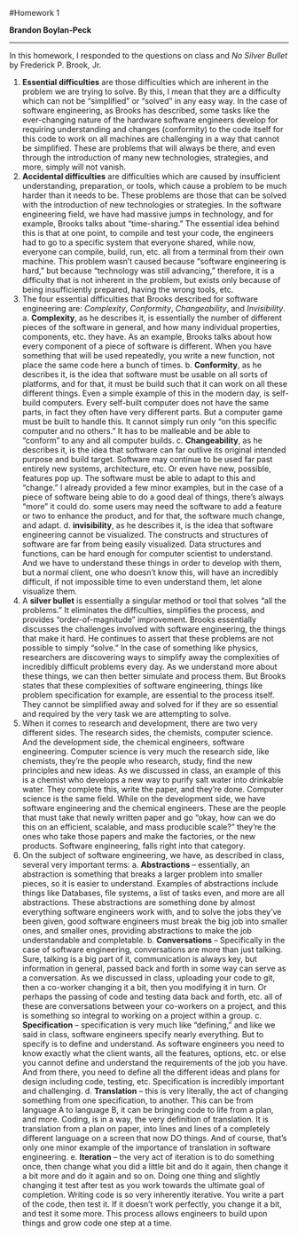 #Homework 1

**Brandon Boylan-Peck**

<hr>

In this homework, I responded to the questions on class and *No Silver Bullet* by Frederick P. Brook, Jr.

1.	**Essential difficulties** are those difficulties which are inherent in the problem we are trying to solve. By this, I mean that they are a difficulty which can not be “simplified” or “solved” in any easy way. In the case of software engineering, as Brooks has described, some tasks like the ever-changing nature of the hardware software engineers develop for requiring understanding and changes (conformity) to the code itself for this code to work on all machines are challenging in a way that cannot be simplified. These are problems that will always be there, and even through the introduction of many new technologies, strategies, and more, simply will not vanish.
2.	**Accidental difficulties** are difficulties which are caused by insufficient understanding, preparation, or tools, which cause a problem to be much harder than it needs to be. These problems are those that can be solved with the introduction of new technologies or strategies. In the software engineering field, we have had massive jumps in technology, and for example, Brooks talks about “time-sharing.” The essential idea behind this is that at one point, to compile and test your code, the engineers had to go to a specific system that everyone shared, while now, everyone can compile, build, run, etc. all from a terminal from their own machine. This problem wasn’t caused because “software engineering is hard,” but because “technology was still advancing,” therefore, it is a difficulty that is not inherent in the problem, but exists only because of being insufficiently prepared, having the wrong tools, etc.
3.	The four essential difficulties that Brooks described for software engineering are: *Complexity*, *Conformity*, *Changeability*, and *Invisibility*. 
    a. **Complexity**, as he describes it, is essentially the number of different pieces of the software in general, and how many individual properties, components, etc. they have. As an example, Brooks talks about how every component of a piece of software is different. When you have something that will be used repeatedly, you write a new function, not place the same code here a bunch of times.
    b. **Conformity**, as he describes it, is the idea that software must be usable on all sorts of platforms, and for that, it must be build such that it can work on all these different things. Even a simple example of this in the modern day, is self-build computers. Every self-built computer does not have the same parts, in fact they often have very different parts. But a computer game must be built to handle this. It cannot simply run only “on this specific computer and no others.” It has to be malleable and be able to “conform” to any and all computer builds.
    c. **Changeability**, as he describes it, is the idea that software can far outlive its original intended purpose and build target. Software may continue to be used far past entirely new systems, architecture, etc. Or even have new, possible, features pop up. The software must be able to adapt to this and “change.” I already provided a few minor examples, but in the case of a piece of software being able to do a good deal of things, there’s always “more” it could do. some users may need the software to add a feature or two to enhance the product, and for that, the software much change, and adapt.
    d. **invisibility**, as he describes it, is the idea that software engineering cannot be visualized. The constructs and structures of software are far from being easily visualized. Data structures and functions, can be hard enough for computer scientist to understand. And we have to understand these things in order to develop with them, but a normal client, one who doesn’t know this, will have an incredibly difficult, if not impossible time to even understand them, let alone visualize them.
4.	A **silver bullet** is essentially a singular method or tool that solves “all the problems.” It eliminates the difficulties, simplifies the process, and provides “order-of-magnitude” improvement. Brooks essentially discusses the challenges involved with software engineering, the things that make it hard. He continues to assert that these problems are not possible to simply “solve.” In the case of something like physics, researchers are discovering ways to simplify away the complexities of incredibly difficult problems every day. As we understand more about these things, we can then better simulate and process them. But Brooks states that these complexities of software engineering, things like problem specification for example, are essential to the process itself. They cannot be simplified away and solved for if they are so essential and required by the very task we are attempting to solve.
5.	When it comes to research and development, there are two very different sides. The research sides, the chemists, computer science. And the development side, the chemical engineers, software engineering. Computer science is very much the research side, like chemists, they’re the people who research, study, find the new principles and new ideas. As we discussed in class, an example of this is a chemist who develops a new way to purify salt water into drinkable water. They complete this, write the paper, and they’re done. Computer science is the same field. While on the development side, we have software engineering and the chemical engineers. These are the people that must take that newly written paper and go “okay, how can we do this on an efficient, scalable, and mass producible scale?” they’re the ones who take those papers and make the factories, or the new products. Software engineering, falls right into that category.
6.	On the subject of software engineering, we have, as described in class, several very important terms:
    a.	**Abstractions** – essentially, an abstraction is something that breaks a larger problem into smaller pieces, so it is easier to understand. Examples of abstractions include things like Databases, file systems, a list of tasks even, and more are all abstractions. These abstractions are something done by almost everything software engineers work with, and to solve the jobs they’ve been given, good software engineers must break the big job into smaller ones, and smaller ones, providing abstractions to make the job understandable and completable.
    b.	**Conversations** – Specifically in the case of software engineering, conversations are more than just talking. Sure, talking is a big part of it, communication is always key, but information in general, passed back and forth in some way can serve as a conversation. As we discussed in class, uploading your code to git, then a co-worker changing it a bit, then you modifying it in turn. Or perhaps the passing of code and testing data back and forth, etc. all of these are conversations between your co-workers on a project, and this is something so integral to working on a project within a group.
    c.	**Specification** – specification is very much like “defining,” and like we said in class, software engineers specify nearly everything. But to specify is to define and understand. As software engineers you need to know exactly what the client wants, all the features, options, etc. or else you cannot define and understand the requirements of the job you have. And from there, you need to define all the different ideas and plans for design including code, testing, etc. Specification is incredibly important and challenging.
    d.	**Translation** – this is very literally, the act of changing something from one specification, to another. This can be from language A to language B, it can be bringing code to life from a plan, and more. Coding, is in a way, the very definition of translation. It is translation from a plan on paper, into lines and lines of a completely different language on a screen that now DO things. And of course, that’s only one minor example of the importance of translation in software engineering.
    e.	**Iteration** – the very act of iteration is to do something once, then change what you did a little bit and do it again, then change it a bit more and do it again and so on. Doing one thing and slightly changing it test after test as you work towards the ultimate goal of completion. Writing code is so very inherently iterative. You write a part of the code, then test it. If it doesn’t work perfectly, you change it a bit, and test it some more. This process allows engineers to build upon things and grow code one step at a time.